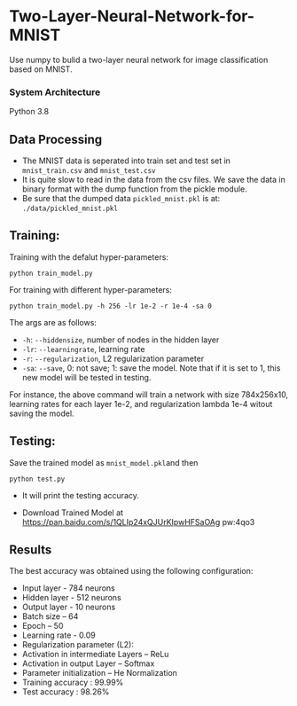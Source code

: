 # Two-Layer-Neural-Network-for-MNIST
Use numpy to bulid a two-layer neural network for image classification based on MNIST.

### System Architecture 
Python 3.8

## Data Processing
* The MNIST data is seperated into train set and test set in `mnist_train.csv` and `mnist_test.csv`
* It is quite slow to read in the data from the csv files. We save the data in binary format with the dump function from the pickle module.
* Be sure that the dumped data `pickled_mnist.pkl` is at:
`./data/pickled_mnist.pkl`


## Training:
Training with the defalut hyper-parameters:

`python train_model.py`

For training with different hyper-parameters:

`python train_model.py -h 256 -lr 1e-2 -r 1e-4 -sa 0`

The args are as follows:
* `-h`:  `--hiddensize`, number of nodes in the hidden layer
* `-lr`:  `--learningrate`, learning rate 
* `-r`: `--regularization`, L2 regularization parameter 
* `-sa`: `--save`, 0: not save; 1: save the model. Note that if it is set to 1, this new model will be tested in testing.

For instance, the above command will train a network with size 784x256x10, learning rates for each layer 1e-2,  and regularization lambda 1e-4 witout saving the model.



## Testing:
Save the trained model as `mnist_model.pkl`and then

`python test.py `

* It will print the testing accuracy. 

* Download Trained Model at https://pan.baidu.com/s/1QLIp24xQJUrKIpwHFSaOAg pw:4qo3

## Results
The best accuracy was obtained using the following configuration:

* Input layer - 784 neurons
* Hidden layer - 512 neurons
* Output layer - 10 neurons
* Batch size – 64
* Epoch – 50
* Learning rate - 0.09
* Regularization parameter (L2):  
* Activation in intermediate Layers – ReLu 
* Activation in output Layer – Softmax
* Parameter initialization – He Normalization
* Training accuracy : 99.99%
* Test accuracy : 98.26%
